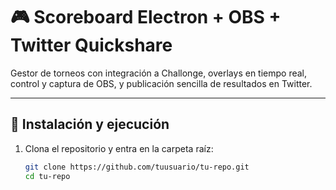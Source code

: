 # 🎮 Scoreboard Electron + OBS + Twitter Quickshare

Gestor de torneos con integración a Challonge, overlays en tiempo real, control y captura de OBS, y publicación sencilla de resultados en Twitter.

---

## 🚀 Instalación y ejecución

1. Clona el repositorio y entra en la carpeta raíz:
   ```bash
   git clone https://github.com/tuusuario/tu-repo.git
   cd tu-repo

